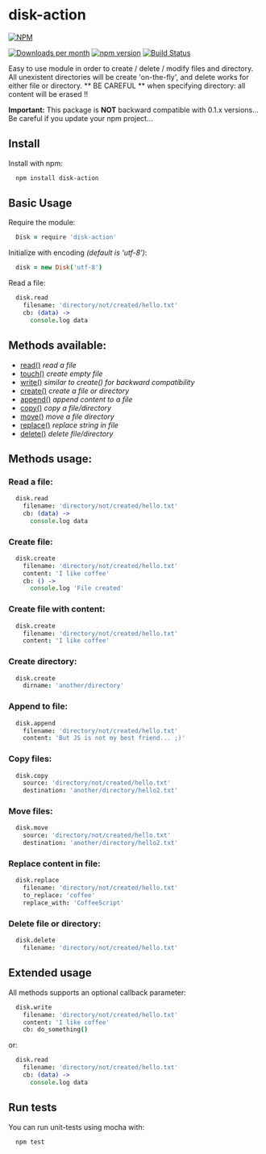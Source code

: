# disk-action

[![NPM](https://nodei.co/npm/disk-action.png?compact=true)](https://nodei.co/npm/disk-action/)

[![Downloads per month](https://img.shields.io/npm/dm/disk-action.svg?maxAge=2592000)](https://www.npmjs.org/package/disk-action)
[![npm version](https://img.shields.io/npm/v/disk-action.svg)](https://www.npmjs.org/package/disk-action)
[![Build Status](https://travis-ci.org/x42en/Disk_action.svg?branch=master)](https://travis-ci.org/x42en/Disk_action)

Easy to use module in order to create / delete / modify files and directory.
All unexistent directories will be create 'on-the-fly', and delete works for either file or directory. ** BE CAREFUL ** when specifying directory: all content will be erased !!

**Important:** This package is **NOT** backward compatible with 0.1.x versions... Be careful if you update your npm project...


## Install

Install with npm:
  ```sh
    npm install disk-action
  ```

## Basic Usage

Require the module:
  ```coffeescript
    Disk = require 'disk-action'
  ```

Initialize with encoding _(default is 'utf-8')_:
  ```coffeescript
    disk = new Disk('utf-8')
  ```

Read a file:
  ```coffeescript
    disk.read
      filename: 'directory/not/created/hello.txt'
      cb: (data) ->
        console.log data
  ```

## Methods available:

* [read()](#read-a-file)    _read a file_
* [touch()](#create-file)   _create empty file_
* [write()](#create-file-with-content)   _similar to create() for backward compatibility_
* [create()](#create-file-with-content)  _create a file or directory_
* [append()](#append-to-file)  _append content to a file_
* [copy()](#copy-files)    _copy a file/directory_
* [move()](#move-files)    _move a file directory_
* [replace()](#replace-content-in-files) _replace string in file_
* [delete()](#delete-file-or-directory)  _delete file/directory_

## Methods usage:

### Read a file:
  ```coffeescript
    disk.read
      filename: 'directory/not/created/hello.txt'
      cb: (data) ->
        console.log data
  ```

### Create file:
  ```coffeescript
    disk.create
      filename: 'directory/not/created/hello.txt'
      content: 'I like coffee'
      cb: () ->
        console.log 'File created'
  ```

### Create file with content:
  ```coffeescript
    disk.create
      filename: 'directory/not/created/hello.txt'
      content: 'I like coffee'
  ```

### Create directory:
  ```coffeescript
    disk.create
      dirname: 'another/directory'
  ```

### Append to file:
  ```coffeescript
    disk.append
      filename: 'directory/not/created/hello.txt'
      content: 'But JS is not my best friend... ;)'
  ```

### Copy files:
  ```coffeescript
    disk.copy
      source: 'directory/not/created/hello.txt'
      destination: 'another/directory/hello2.txt'
  ```

### Move files:
  ```coffeescript
    disk.move
      source: 'directory/not/created/hello.txt'
      destination: 'another/directory/hello2.txt'
  ```

### Replace content in file:
  ```coffeescript
    disk.replace
      filename: 'directory/not/created/hello.txt'
      to_replace: 'coffee'
      replace_with: 'CoffeeScript'
  ```

### Delete file or directory:
  ```coffeescript
    disk.delete
      filename: 'directory/not/created/hello.txt'
  ```


## Extended usage

All methods supports an optional callback parameter:
  ```coffeescript
    disk.write
      filename: 'directory/not/created/hello.txt'
      content: 'I like coffee'
      cb: do_something()
  ```
or:
  ```coffeescript
    disk.read
      filename: 'directory/not/created/hello.txt'
      cb: (data) ->
        console.log data
  ```

## Run tests

You can run unit-tests using mocha with:
  ```sh
    npm test
  ```

